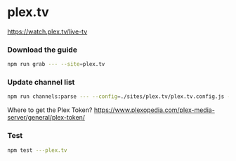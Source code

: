 # plex.tv

https://watch.plex.tv/live-tv

### Download the guide

```sh
npm run grab --- --site=plex.tv
```

### Update channel list

```sh
npm run channels:parse --- --config=./sites/plex.tv/plex.tv.config.js --output=./sites/plex.tv/plex.tv.channels.xml --set=token:YOUR_PLEX_TOKEN
```

Where to get the Plex Token? https://www.plexopedia.com/plex-media-server/general/plex-token/

### Test

```sh
npm test ---plex.tv
```
